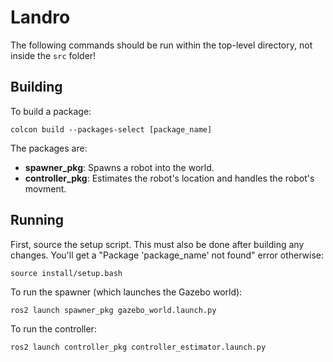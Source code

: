 # Landro

The following commands should be run within the top-level directory, not inside the `src` folder!

## Building
To build a package:
```
colcon build --packages-select [package_name]
```
The packages are:
- **spawner_pkg**: Spawns a robot into the world.
- **controller_pkg**: Estimates the robot's location and handles the robot's movment.

## Running
First, source the setup script. This must also be done after building any changes. You'll get a "Package 'package_name' not found" error otherwise:
```
source install/setup.bash
```

To run the spawner (which launches the Gazebo world):
```
ros2 launch spawner_pkg gazebo_world.launch.py
```

To run the controller:
```
ros2 launch controller_pkg controller_estimator.launch.py
```
